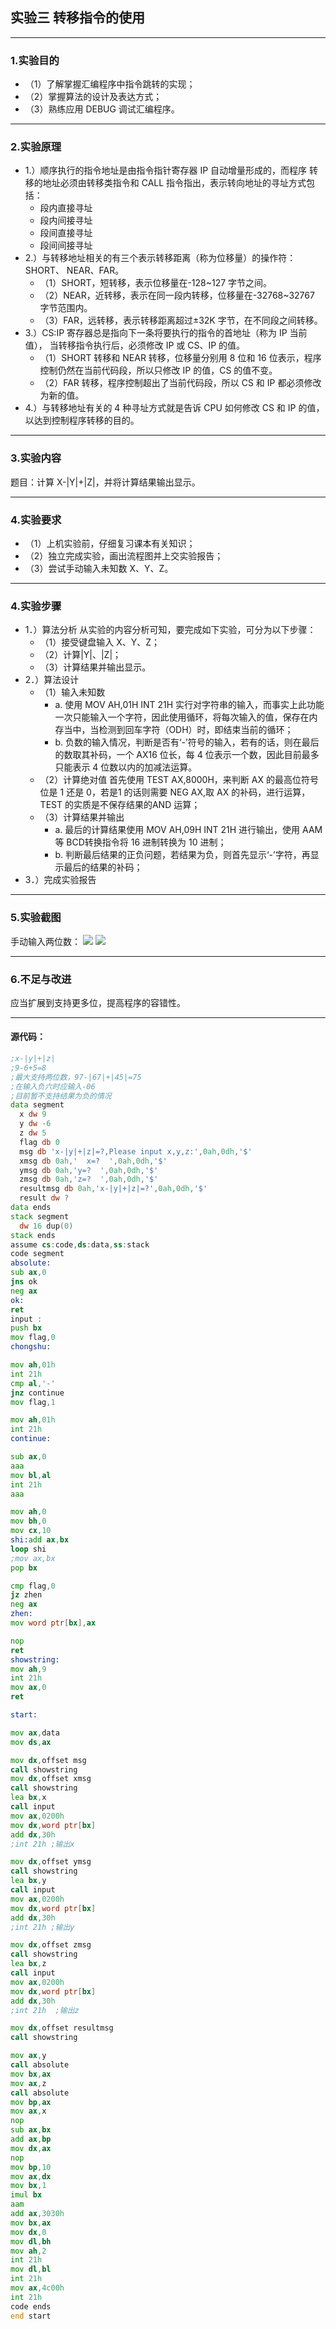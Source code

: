 ## 实验三 转移指令的使用

-----------------------------

### 1.实验目的
- （1）了解掌握汇编程序中指令跳转的实现；
- （2）掌握算法的设计及表达方式；
- （3）熟练应用 DEBUG 调试汇编程序。

-----------------------------

### 2.实验原理
- 1.）顺序执行的指令地址是由指令指针寄存器 IP 自动增量形成的，而程序
转移的地址必须由转移类指令和 CALL 指令指出，表示转向地址的寻址方式包括：
  - 段内直接寻址
  - 段内间接寻址
  - 段间直接寻址
  - 段间间接寻址
- 2.）与转移地址相关的有三个表示转移距离（称为位移量）的操作符：SHORT、
NEAR、FAR。
  - （1）SHORT，短转移，表示位移量在-128~127 字节之间。
  - （2）NEAR，近转移，表示在同一段内转移，位移量在-32768~32767 字节范围内。
  - （3）FAR，远转移，表示转移距离超过±32K 字节，在不同段之间转移。
- 3.）CS:IP 寄存器总是指向下一条将要执行的指令的首地址（称为 IP 当前值），
当转移指令执行后，必须修改 IP 或 CS、IP 的值。
  - （1）SHORT 转移和 NEAR 转移，位移量分别用 8 位和 16 位表示，程序控制仍然在当前代码段，所以只修改 IP 的值，CS 的值不变。
  - （2）FAR 转移，程序控制超出了当前代码段，所以 CS 和 IP 都必须修改为新的值。
- 4.）与转移地址有关的 4 种寻址方式就是告诉 CPU 如何修改 CS 和 IP 的值，以达到控制程序转移的目的。

------------------------------------

### 3.实验内容
题目：计算 X-|Y|+|Z|，并将计算结果输出显示。

--------------------------------------

### 4.实验要求
- （1）上机实验前，仔细复习课本有关知识；
- （2）独立完成实验，画出流程图并上交实验报告；
- （3）尝试手动输入未知数 X、Y、Z。

------------------------------------

### 4.实验步骤
- 1．）算法分析
从实验的内容分析可知，要完成如下实验，可分为以下步骤：
  - （1）接受键盘输入 X、Y、Z；
  - （2）计算|Y|、|Z|；
  - （3）计算结果并输出显示。
- 2．）算法设计
  - （1）输入未知数  
    - a. 使用 MOV AH,01H INT 21H 实行对字符串的输入，而事实上此功能一次只能输入一个字符，因此使用循环，将每次输入的值，保存在内存当中，当检测到回车字符（ODH）时，即结束当前的循环；
    - b. 负数的输入情况，判断是否有‘-’符号的输入，若有的话，则在最后的数取其补码，一个 AX16 位长，每 4 位表示一个数，因此目前最多只能表示 4 位数以内的加减法运算。
  - （2）计算绝对值
首先使用 TEST AX,8000H，来判断 AX 的最高位符号位是 1 还是 0，若是1 的话则需要 NEG AX,取 AX 的补码，进行运算，TEST 的实质是不保存结果的AND 运算；
  - （3）计算结果并输出
    - a. 最后的计算结果使用 MOV AH,09H INT 21H 进行输出，使用 AAM 等 BCD转换指令将 16 进制转换为 10 进制；
    - b. 判断最后结果的正负问题，若结果为负，则首先显示‘-’字符，再显示最后的结果的补码；
- 3．）完成实验报告

-------------------------

### 5.实验截图  

手动输入两位数：
![](assets/shiyan3_1.PNG)
![](assets/shiyan3_2.PNG)

---------------------------

### 6.不足与改进
应当扩展到支持更多位，提高程序的容错性。

-------------------------

#### 源代码：
```asm
;x-|y|+|z|
;9-6+5=8
;最大支持两位数，97-|67|+|45|=75
;在输入负六时应输入-06
;目前暂不支持结果为负的情况
data segment
  x dw 9
  y dw -6
  z dw 5
  flag db 0
  msg db 'x-|y|+|z|=?,Please input x,y,z:',0ah,0dh,'$'
  xmsg db 0ah,'  x=?  ',0ah,0dh,'$'
  ymsg db 0ah,'y=?  ',0ah,0dh,'$'
  zmsg db 0ah,'z=?  ',0ah,0dh,'$'
  resultmsg db 0ah,'x-|y|+|z|=?',0ah,0dh,'$'
  result dw ?
data ends
stack segment
  dw 16 dup(0)
stack ends
assume cs:code,ds:data,ss:stack
code segment
absolute:
sub ax,0
jns ok
neg ax
ok:
ret
input :
push bx
mov flag,0
chongshu:

mov ah,01h
int 21h
cmp al,'-'
jnz continue
mov flag,1

mov ah,01h
int 21h
continue:

sub ax,0
aaa
mov bl,al
int 21h
aaa

mov ah,0
mov bh,0
mov cx,10
shi:add ax,bx
loop shi
;mov ax,bx
pop bx

cmp flag,0
jz zhen
neg ax
zhen:
mov word ptr[bx],ax

nop
ret
showstring:
mov ah,9
int 21h
mov ax,0
ret

start:

mov ax,data
mov ds,ax

mov dx,offset msg
call showstring
mov dx,offset xmsg
call showstring
lea bx,x
call input
mov ax,0200h
mov dx,word ptr[bx]
add dx,30h
;int 21h ;输出x

mov dx,offset ymsg
call showstring
lea bx,y
call input
mov ax,0200h
mov dx,word ptr[bx]
add dx,30h
;int 21h ;输出y

mov dx,offset zmsg
call showstring
lea bx,z
call input
mov ax,0200h
mov dx,word ptr[bx]
add dx,30h
;int 21h  ;输出z

mov dx,offset resultmsg
call showstring

mov ax,y
call absolute
mov bx,ax
mov ax,z
call absolute
mov bp,ax
mov ax,x
nop
sub ax,bx
add ax,bp
mov dx,ax
nop
mov bp,10
mov ax,dx
mov bx,1
imul bx
aam
add ax,3030h
mov bx,ax
mov dx,0
mov dl,bh
mov ah,2
int 21h
mov dl,bl
int 21h
mov ax,4c00h
int 21h
code ends
end start

```
